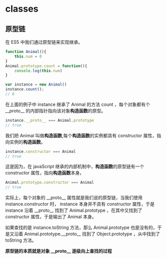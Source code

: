 # classes
## 原型链
在 ES5 中我们通过原型链来实现继承。
``` javaScript
function Animal(){
    this.num = 0
}
Animal.prototype.count = function(){
    console.log(this.num)
}

var instance = new Animal()
instance.count();
// 0
```
在上面的例子中 instance 继承了 Animal 的方法 count ，每个对象都有个 \_\_proto\_\_ 的内部指针指向该对象**构造函数**的原型。
``` javaScript
instance.__proto__ === Animal.prototype
// true
```
我们把 Animal 叫做**构造函数**,每个**构造函数**的实例都具有 constructor 属性，指向实例的**构造函数**。
``` javaScript
instance.constructor === Animal
// true
```
这是因为，在 javaScript 继承的内部机制中，**构造函数**的原型链有一个 constructor 属性，指向**构造函数**本身。
``` javaScript
Animal.prototype.constructor === Animal
// true
```
实际上，每个对象的 \_\_proto\_\_  属性就是我们说的原型链，当我们使用 instance.constructor 时， instance 本身并不具有 constructor 属性，于是 instance 沿着 \_\_proto\_\_ 找到了 Animal.prototype ，在其中又找到了 constructor 属性，于是输出了 Animal 本身。

如果查找的是 instance.toString 方法，那么 Animal.prototype 也是没有的，于是又沿着 Animal.prototype.\_\_proto\_\_ 找到了 Object.prototype ，从中找到了 toString 方法。

**原型链的本质就是对象 \_\_proto\_\_ 逐级向上查找的过程**